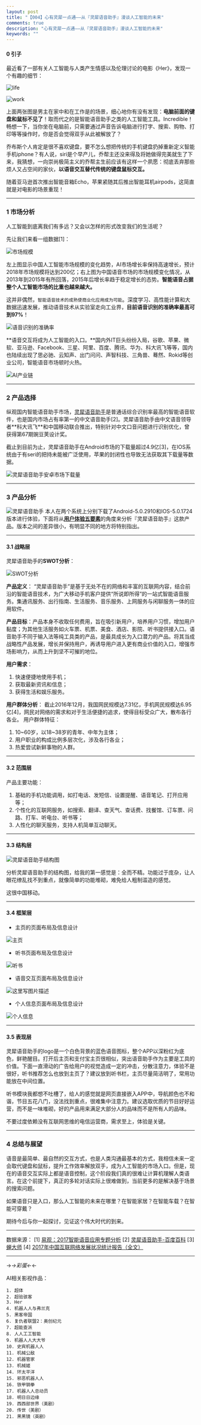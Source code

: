 ```yaml
---
layout: post
title: "【004】心有灵犀一点通——从『灵犀语音助手』漫谈人工智能的未来"
comments: true
description: "心有灵犀一点通——从『灵犀语音助手』漫谈人工智能的未来"
keywords: ""
---
```

#### 0 引子
最近看了一部有关人工智能与人类产生情感以及伦理讨论的电影《Her》，发现一个有趣的细节：

![life](http://img.blog.csdn.net/20170505202429170?watermark/2/text/aHR0cDovL2Jsb2cuY3Nkbi5uZXQvYWNlbGl0/font/5a6L5L2T/fontsize/400/fill/I0JBQkFCMA==/dissolve/70/gravity/SouthEast)

![work](http://img.blog.csdn.net/20170505204031702?watermark/2/text/aHR0cDovL2Jsb2cuY3Nkbi5uZXQvYWNlbGl0/font/5a6L5L2T/fontsize/400/fill/I0JBQkFCMA==/dissolve/70/gravity/SouthEast)

上面两张图是男主在家中和在工作是的场景，细心地你有没有发现：**电脑前面的键盘和鼠标不见了**！取而代之的是智能语音助手之类的人工智能工具。Incredible！畅想一下，当你坐在电脑前，只需要通过声音告诉电脑进行打字、搜索、购物、打印等等操作时，你是否会觉得双手从此被解放了？

乔布斯个人肯定是很不喜欢键盘，要不怎么想把传统的手机键盘扔掉重新定义智能手机iphone？有人说，siri是个早产儿，乔帮主还没来得及将她做得完美就生了下来，我猜想，一向崇尚极简主义的乔帮主生前应该有这样一个夙愿：彻底丢弃那些烦人又占空间的家伙，**以语音交互替代传统的键盘鼠标交互。**

随着亚马逊首次推出智能音箱Echo，苹果紧随其后推出智能耳机airpods，这简直就是对电影的场景重现！


----------
### 1 市场分析

人工智能到底离我们有多远？又会以怎样的形式改变我们的生活呢？

先让我们来看一组数据[1]：

![市场规模](http://img.blog.csdn.net/20170505212407641?watermark/2/text/aHR0cDovL2Jsb2cuY3Nkbi5uZXQvYWNlbGl0/font/5a6L5L2T/fontsize/400/fill/I0JBQkFCMA==/dissolve/70/gravity/SouthEast)

左上图显示中国人工智能市场规模的变化趋势，AI市场增长率保持高速增长，预计2018年市场规模将达到200亿；右上图为中国语音市场的市场规模变化情况，从2013年到2015年有所回落，2015年后增长率趋于稳定增长的态势。**智能语音占据整个人工智能市场的比重也越来越大。**

这并非偶然，`智能语音技术的成熟使商业化应用成为可能`。深度学习、高性能计算和大数据迅速发展，推动语音技术从实验室走向工业界，**目前语音识别的准确率最高可到97%**！

![语音识别的准确率](http://img.blog.csdn.net/20170505214101571?watermark/2/text/aHR0cDovL2Jsb2cuY3Nkbi5uZXQvYWNlbGl0/font/5a6L5L2T/fontsize/400/fill/I0JBQkFCMA==/dissolve/70/gravity/SouthEast)


**语音交互将成为人工智能的入口。**国内外IT巨头纷纷入局，谷歌、苹果、微软、亚马逊、Facebook、三星、阿里、百度、腾讯、华为、科大讯飞等等，国内也陆续出现了思必驰、云知声、出门问问、声智科技、三角兽、蓦然、Rokid等创业公司，智能语音市场顿时火热。

![AI产业链](http://img.blog.csdn.net/20170505214707752?watermark/2/text/aHR0cDovL2Jsb2cuY3Nkbi5uZXQvYWNlbGl0/font/5a6L5L2T/fontsize/400/fill/I0JBQkFCMA==/dissolve/70/gravity/SouthEast)


----------
### 2 产品选择
纵观国内智能语音助手市场，[灵犀语音助手](http://baike.baidu.com/link?url=yT8CrLieY3h7_xU48xT7tyA-88YxZLc1OkONrtUFqLZY-Ea4gxSfupytRoTHbe7Q53Glouc16hTZ2Im9DKwjbVVx_ZnNmdVKAySAPghz2T1b0JLvofS-jb38np1a-IYSvYsgfAuGFtnTExIf9xCfv_)是普通话综合识别率最高的智能语音软件，也是国内市场占有率第一的中文语音助手[2]。灵犀语音助手由中文语音领导者**科大讯飞**和中国移动联合推出，特别针对中文口音问题进行识别优化，曾获得第67期豌豆荚设计奖。

截止到目前为止，灵犀语音助手在Android市场的下载量超过4.9亿[3]，在IOS系统由于有seri的把持未能被广泛使用，苹果的封闭性也导致无法获取其下载量等数据。

![灵犀语音助手安卓市场下载量](http://img.blog.csdn.net/20170505215851974?watermark/2/text/aHR0cDovL2Jsb2cuY3Nkbi5uZXQvYWNlbGl0/font/5a6L5L2T/fontsize/400/fill/I0JBQkFCMA==/dissolve/70/gravity/SouthEast)


----------
### 3 产品分析
![灵犀语音助手](http://img.blog.csdn.net/20170505230506835?watermark/2/text/aHR0cDovL2Jsb2cuY3Nkbi5uZXQvYWNlbGl0/font/5a6L5L2T/fontsize/400/fill/I0JBQkFCMA==/dissolve/70/gravity/SouthEast)
本人在两个系统上分别下载了Android-5.0.2910和IOS-5.0.1724版本进行体验，下面将从[**用户体验五要素**](http://blog.csdn.net/acelit/article/details/71170310)的角度来分析『灵犀语音助手』这款产品。版本之间的差异很小，有明显不同的地方将特别指出。


----------

 
#### 3.1 战略层
灵犀语音助手的**SWOT分析**：

![SWOT分析](http://img.blog.csdn.net/20170505235950628?watermark/2/text/aHR0cDovL2Jsb2cuY3Nkbi5uZXQvYWNlbGl0/font/5a6L5L2T/fontsize/400/fill/I0JBQkFCMA==/dissolve/70/gravity/SouthEast)

**产品定义**：
“灵犀语音助手”是基于无处不在的网络和丰富的互联网内容，结合前沿的智能语音技术，为广大移动手机客户提供“所说即所得”的一站式智能语音服务。集通讯服务、出行指南、生活服务、音乐服务、上网服务与闲聊服务一体的应用软件。

**产品目标**：产品本身不收取任何费用，旨在吸引新用户，培养用户习惯，增加用户黏度；为其他生活服务如火车票、机票、美食、酒店、影院、听书提供接入口。语音助手不同于输入法等纯工具类的产品，是最具成长为入口潜力的产品。将其当成战略性产品发展，增长并保持用户，再诱导用户进入更有商业价值的入口，增强市场影响力，从而上升到坚不可摧的地位。

**用户需求**：

 1.  快速便捷地使用手机；
 2. 获取最新资讯和信息；
 3. 获得生活和娱乐服务。

**用户群体分析**：
截止2016年12月，我国网民规模达7.31亿，手机网民规模达6.95亿[4]，网民对网络的需求和对于生活便捷的追求，使得目标受众广大，散布各行各业。
用户群体特征：

 1. 10~60岁，以18~38岁的青年、中年为主体；
 2. 用户职业的构成比例多层次化，涉及各行各业；
 3. 热爱尝试新鲜事物的人群。


----------

#### 3.2 范围层

产品主要功能：

1. 基础的手机功能调用，如打电话、发短信、设置提醒、语音笔记、打开应用等；
2. 个性化的互联网服务，如搜索、翻译、查天气、查话费、找餐馆、订车票、问路、打车、听电台、听书等；
3. 人性化的聊天服务，支持人机简单互动聊天。


----------

#### 3.3 结构层

![灵犀语音助手结构图](http://img.blog.csdn.net/20170506014223213?watermark/2/text/aHR0cDovL2Jsb2cuY3Nkbi5uZXQvYWNlbGl0/font/5a6L5L2T/fontsize/400/fill/I0JBQkFCMA==/dissolve/70/gravity/SouthEast)

分析灵犀语音助手的结构图，给我的第一感觉是：全而不精。功能过于庞杂，让人眼花缭乱找不到重点，就像简单的功能堆砌，难免给人粗制滥造的感觉。

这很中国移动。


----------


#### 3.4 框架层

 - 主页的页面布局及信息设计
 
![主页](http://img.blog.csdn.net/20170506021730787?watermark/2/text/aHR0cDovL2Jsb2cuY3Nkbi5uZXQvYWNlbGl0/font/5a6L5L2T/fontsize/400/fill/I0JBQkFCMA==/dissolve/70/gravity/SouthEast)

- 听书页面布局及信息设计

![听书](http://img.blog.csdn.net/20170506022420214?watermark/2/text/aHR0cDovL2Jsb2cuY3Nkbi5uZXQvYWNlbGl0/font/5a6L5L2T/fontsize/400/fill/I0JBQkFCMA==/dissolve/70/gravity/SouthEast)

- 语音交互页面布局及信息设计

![这里写图片描述](http://img.blog.csdn.net/20170506023217356?watermark/2/text/aHR0cDovL2Jsb2cuY3Nkbi5uZXQvYWNlbGl0/font/5a6L5L2T/fontsize/400/fill/I0JBQkFCMA==/dissolve/70/gravity/SouthEast)

- 个人信息页面布局及信息设计

![个人信息](http://img.blog.csdn.net/20170506023817004?watermark/2/text/aHR0cDovL2Jsb2cuY3Nkbi5uZXQvYWNlbGl0/font/5a6L5L2T/fontsize/400/fill/I0JBQkFCMA==/dissolve/70/gravity/SouthEast)


----------

#### 3.5 表现层
灵犀语音助手的logo是一个白色背景的蓝色语音图标，整个APP以深粉红为底色，鲜艳醒目。打开后主页和支付宝主页很相似，突出语音助手作为主要是工具的价值。下面一直滑动的广告给用户的视觉造成一定的冲击，分散注意力，体验不是很好，听书推荐怎么也放到主页了？建议放到听书栏，主页尽量简洁明了，常用功能放在中间位置。

听书模块我都想不吐槽了，给人的感觉就是网页直接嵌入APP中，导航颜色也不和谐，节目五花八门，没法找到重点，很难集中注意力。建议选取优质的节目好好运营，而不是一味堆砌，好的产品用来满足大部分人的品味而不是所有人的品味。

不要过度依赖没有互联网思维的电信运营商，需求至上，体验是关键。

----------

### 4 总结与展望

语音是最简单、最自然的交互方式，也是人类沟通最基本的方式，我相信未来一定会取代键盘和鼠标，提升工作效率解放双手，成为人工智能的市场入口。但是，现在的语音交互实际上都是语音控制，这个阶段我们真的很难让计算机理解人类语言。在这个前提下，真正的多轮对话实际上很难做到，当前更多的是解决基于场景的搜索问题。

如果语音只是入口，那么人工智能的未来在哪里？在智能家居？在智能车载？在智能可穿戴？

期待今后与你一起探讨，见证这个伟大时代的到来。


-------
数据来源：
[1] [易观：2017智能语音应用专题分析](http://www.199it.com/archives/587495.html)
[2] [灵犀语音助手-百度百科](http://baike.baidu.com/link?url=yT8CrLieY3h7_xU48xT7tyA-88YxZLc1OkONrtUFqLZY-Ea4gxSfupytRoTHbe7Q53Glouc16hTZ2Im9DKwjbVVx_ZnNmdVKAySAPghz2T1b0JLvofS-jb38np1a-IYSvYsgfAuGFtnTExIf9xCfv_)
[3] [蝉大师](https://www.chandashi.com/apps/androidsummary/appId/50445313.html)
[4] [2017年中国互联网络发展状况统计报告（全文）](http://www.cac.gov.cn/2017-01/22/c_1120352022.htm)

------
→_→彩蛋←_←

AI相关影视作品：
```
1. 超体
2. 超验骇客
3. Her
4. 机器⼈人与弗兰克
5. 黑客帝国
6. 复仇者联盟2：奥创纪元
7. 超能查派
8. ⼈人⼯工智能
9. 机器⼈人⼤大爷
10. 史宾机器⼈人
11. 机械公敌
12. 机器管家
13. 机械姬
14. 环太平洋
15. 邪恶机器⼈人
16. 铁甲钢拳
17. 机器⼈人总动员
18. 明⽇日边缘
19. ⻄西部世界（美剧）
20. 传世（美剧）
21. ⿊黑镜（英剧）
```

